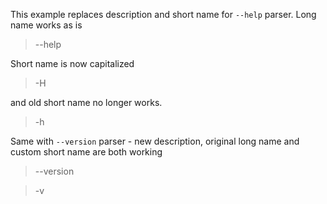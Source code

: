 This example replaces description and short name for `--help` parser. Long name works as is

> --help

Short name is now capitalized

> -H

and old short name no longer works.

> -h

Same with `--version` parser - new description, original long name and custom short name are
both working

> --version

> -v
